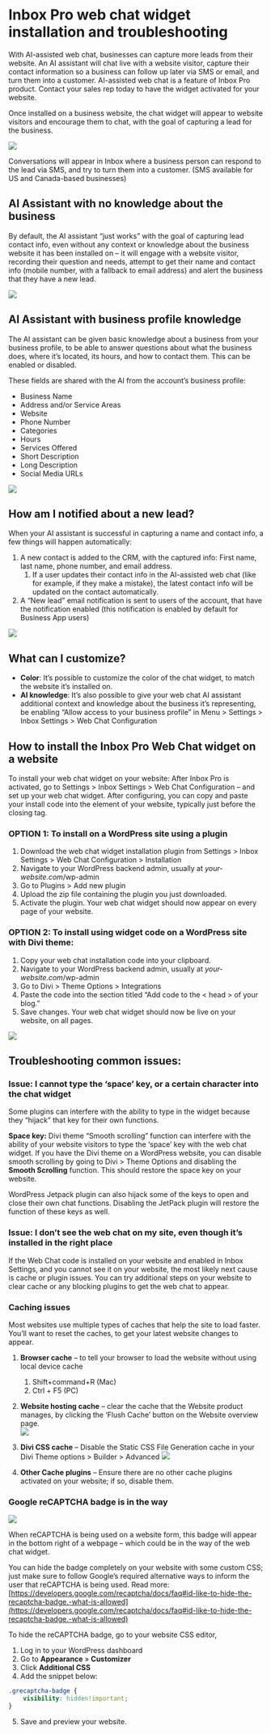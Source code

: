 # Inbox Pro web chat widget installation and troubleshooting
With AI-assisted web chat, businesses can capture more leads from their website.  An AI assistant will chat live with a website visitor, capture their contact information so a business can follow up later via SMS or email, and turn them into a customer. AI-assisted web chat is a feature of Inbox Pro product. Contact your sales rep today to have the widget activated for your website.

Once installed on a business website, the chat widget will appear to website visitors and encourage them to chat, with the goal of capturing a lead for the business.

![](./img/chat-widget.png)

Conversations will appear in Inbox where a business person can respond to the lead via SMS, and try to turn them into a customer. (SMS available for US and Canada-based businesses)

AI Assistant with no knowledge about the business
-------------------------------------------------

By default, the AI assistant “just works” with the goal of capturing lead contact info, even without any context or knowledge about the business website it has been installed on – it will engage with a website visitor, recording their question and needs, attempt to get their name and contact info (mobile number, with a fallback to email address) and alert the business that they have a new lead.

![](./img/chat-widget-conversation.png)

AI Assistant with business profile knowledge
--------------------------------------------

The AI assistant can be given basic knowledge about a business from your business profile, to be able to answer questions about what the business does, where it’s located, its hours, and how to contact them. This can be enabled or disabled.

These fields are shared with the AI from the account’s business profile:

*   Business Name
*   Address and/or Service Areas
*   Website
*   Phone Number
*   Categories
*   Hours
*   Services Offered
*   Short Description
*   Long Description
*   Social Media URLs

![](./img/chat-widget-conversation-continued.png)

How am I notified about a new lead?
-----------------------------------

When your AI assistant is successful in capturing a name and contact info, a few things will happen automatically:

1.  A new contact is added to the CRM, with the captured info: First name, last name, phone number, and email address.
    1.  If a user updates their contact info in the AI-assisted web chat (like for example, if they make a mistake), the latest contact info will be updated on the contact automatically.
2.  A “New lead” email notification is sent to users of the account, that have the notification enabled (this notification is enabled by default for Business App users)

![](./img/new-lead.png)

What can I customize?
---------------------

*   **Color**: It’s possible to customize the color of the chat widget, to match the website it’s installed on.
*   **AI knowledge**: It’s also possible to give your web chat AI assistant additional context and knowledge about the business it’s representing, be enabling “Allow access to your business profile” in Menu > Settings > Inbox Settings > Web Chat Configuration

How to install the Inbox Pro Web Chat widget on a website
---------------------------------------------------------

To install your web chat widget on your website: After Inbox Pro is activated, go to Settings > Inbox Settings > Web Chat Configuration – and set up your web chat widget. After configuring, you can copy and paste your install code into the <head> element of your website, typically just before the closing </head> tag. 

### OPTION 1: To install on a WordPress site using a plugin

1.  Download the web chat widget installation plugin from Settings > Inbox Settings > Web Chat Configuration > Installation
2.  Navigate to your WordPress backend admin, usually at _your-website.com_/wp-admin
3.  Go to Plugins > Add new plugin
4.  Upload the zip file containing the plugin you just downloaded.
5.  Activate the plugin. Your web chat widget should now appear on every page of your website.

### OPTION 2: To install using widget code on a WordPress site with Divi theme:

1.  Copy your web chat installation code into your clipboard.
2.  Navigate to your WordPress backend admin, usually at _your-website.com_/wp-admin
3.  Go to Divi > Theme Options > Integrations
4.  Paste the code into the section titled “Add code to the < head > of your blog.”
5.  Save changes. Your web chat widget should now be live on your website, on all pages.

![](./img/divi-theme-chat-widget.png)

Troubleshooting common issues:
------------------------------

### Issue: I cannot type the ‘space’ key, or a certain character into the chat widget

Some plugins can interfere with the ability to type in the widget because they “hijack” that key for their own functions.

**Space key:** Divi theme “Smooth scrolling” function can interfere with the ability of your website visitors to type the ‘space’ key with the web chat widget. If you have the Divi theme on a WordPress website, you can disable smooth scrolling by going to Divi > Theme Options and disabling the **Smooth Scrolling** function. This should restore the space key on your website.

WordPress Jetpack plugin can also hijack some of the keys to open and close their own chat functions. Disabling the JetPack plugin will restore the function of these keys as well.

### Issue: I don’t see the web chat on my site, even though it’s installed in the right place

If the Web Chat code is installed on your website and enabled in Inbox Settings, and you cannot see it on your website, the most likely next cause is cache or plugin issues. You can try additional steps on your website to clear cache or any blocking plugins to get the web chat to appear.

### Caching issues

Most websites use multiple types of caches that help the site to load faster. You’ll want to reset the caches, to get your latest website changes to appear.

1.  **Browser cache** – to tell your browser to load the website without using local device cache
    1.  Shift+command+R (Mac)
    2.  Ctrl + F5 (PC)
    
2.  **Website hosting cache** – clear the cache that the Website product manages, by clicking the ‘Flush Cache’ button on the Website overview page.  
    ![](./img/hosting-cache.png)

3.  **Divi CSS cache** – Disable the Static CSS File Generation cache in your Divi Theme options > Builder > Advanced
    ![](./img/css-cache.png)

4.  **Other Cache plugins** – Ensure there are no other cache plugins activated on your website; if so, disable them.

### Google reCAPTCHA badge is in the way  
![](./img/recapthca.png)

When reCAPTCHA is being used on a website form, this badge will appear in the bottom right of a webpage – which could be in the way of the web chat widget.

You can hide the badge completely on your website with some custom CSS; just make sure to follow Google’s required alternative ways to inform the user that reCAPTCHA is being used. Read more: [https://developers.google.com/recaptcha/docs/faq#id-like-to-hide-the-recaptcha-badge.-what-is-allowed](https://developers.google.com/recaptcha/docs/faq#id-like-to-hide-the-recaptcha-badge.-what-is-allowed)

To hide the reCAPTCHA badge, go to your website CSS editor, 

1.  Log in to your WordPress dashboard
2.  Go to **Appearance** » **Customizer**
3.  Click **Additional CSS**
4.  Add the snippet below:

```css
.grecaptcha-badge {
    visibility: hidden!important;
}
```

5.  Save and preview your website.